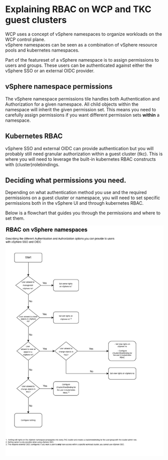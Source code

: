 # Explaining RBAC on WCP and TKC guest clusters

WCP uses a concept of vSphere namespaces to organize workloads on the WCP control plane.  
vSphere namespaces can be seen as a combination of vSphere resource pools and kubernetes namespaces. 

Part of the featureset of a vSphere namespace is to assign permissions to users and groups. These users can be authenticated against either the vSphere SSO or an external OIDC provider.

## vSphere namespace permissions
The vSphere namespace permissions tile handles both Authentication and Authorization for a given namespace. All child objects within the namespace will inherit the given permission set. This means you need to carefully assign permissions if you want different permission sets __within__ a namespace.

## Kubernetes RBAC
vSphere SSO and external OIDC can provide authentication but you will probably still need granular authorization within a guest cluster (tkc). This is where you will need to leverage the built-in kubernetes RBAC constructs with (cluster)rolebindings.

## Deciding what permissions you need.
Depending on what authentication method you use and the required permissions on a guest cluster or namespace, you will need to set specific permissions both in the vSphere UI and through kubernetes RBAC.

Below is a flowchart that guides you through the permissions and where to set them.

![rbac flowchart](img/wcp_rbac_v3.png)